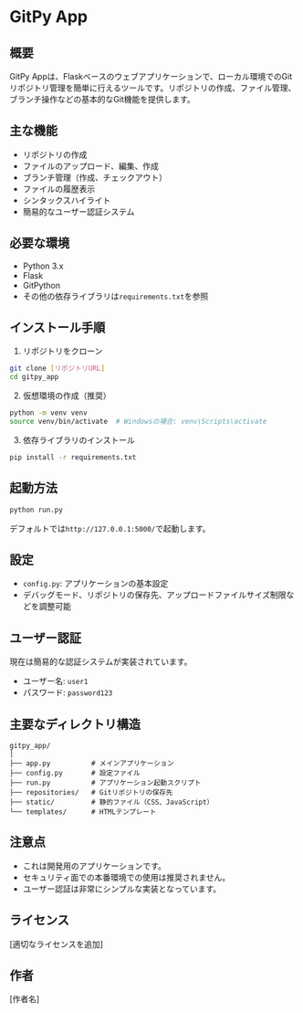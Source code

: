 # GitPy App

## 概要

GitPy Appは、Flaskベースのウェブアプリケーションで、ローカル環境でのGitリポジトリ管理を簡単に行えるツールです。リポジトリの作成、ファイル管理、ブランチ操作などの基本的なGit機能を提供します。

## 主な機能

- リポジトリの作成
- ファイルのアップロード、編集、作成
- ブランチ管理（作成、チェックアウト）
- ファイルの履歴表示
- シンタックスハイライト
- 簡易的なユーザー認証システム

## 必要な環境

- Python 3.x
- Flask
- GitPython
- その他の依存ライブラリは`requirements.txt`を参照

## インストール手順

1. リポジトリをクローン
```bash
git clone [リポジトリURL]
cd gitpy_app
```

2. 仮想環境の作成（推奨）
```bash
python -m venv venv
source venv/bin/activate  # Windowsの場合: venv\Scripts\activate
```

3. 依存ライブラリのインストール
```bash
pip install -r requirements.txt
```

## 起動方法

```bash
python run.py
```

デフォルトでは`http://127.0.0.1:5000/`で起動します。

## 設定

- `config.py`: アプリケーションの基本設定
- デバッグモード、リポジトリの保存先、アップロードファイルサイズ制限などを調整可能

## ユーザー認証

現在は簡易的な認証システムが実装されています。
- ユーザー名: `user1`
- パスワード: `password123`

## 主要なディレクトリ構造

```
gitpy_app/
│
├── app.py          # メインアプリケーション
├── config.py       # 設定ファイル
├── run.py          # アプリケーション起動スクリプト
├── repositories/   # Gitリポジトリの保存先
├── static/         # 静的ファイル（CSS、JavaScript）
└── templates/      # HTMLテンプレート
```

## 注意点

- これは開発用のアプリケーションです。
- セキュリティ面での本番環境での使用は推奨されません。
- ユーザー認証は非常にシンプルな実装となっています。

## ライセンス

[適切なライセンスを追加]

## 作者

[作者名]
